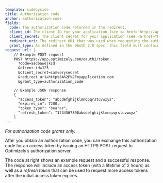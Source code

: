 ```yaml
---
template: sidebyside
title: Authorization code
anchor: authorization-code
fields:
  code: The authorization code returned in the redirect.
  client_id: The client ID for your application (see <a href="http://app.optimizely.com/accountsettings/apps/developers" target="_blank">app settings</a>).
  client_secret: The client secret for your application (see <a href="http://app.optimizely.com/accountsettings/apps/developers" target="_blank">app settings</a>).
  redirect_uri: The redirect URI that was used when requesting the authorization code.
  grant_type: As defined in the OAuth 2.0 spec, this field must contain a value of `authorization_code`.
request_url: |
    // Example POST request
    POST https://app.optimizely.com/oauth2/token
      ?code=asdbawejksd
      &client_id=123
      &client_secret=iamverysecret
      &redirect_uri=http%3A%2F%2Fmyapplication.com
      &grant_type=authorization_code

    // Example JSON response
    {
      "access_token": "abcdefghijklmnopqrstuvwxyz",
      "expires_in": 7200,
      "token_type": "bearer",
      "refresh_token": "1234567890abcdefghijklmnopqrstuvwxyz"
    }
---
```


*For authorization code grants only.*

After you obtain an authorization code, you can exchange this authorization code for an access token by issuing an HTTPS POST request to Optimizely’s authorization server.

The code at right shows an example request and a successful response. The response will include an access token (with a lifetime of 2 hours) as well as a *refresh token* that can be used to request more access tokens after the initial access token expires.
